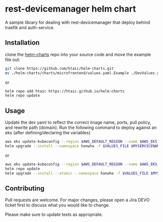 # rest-devicemanager helm chart

A sample library for dealing with rest-devicemanager that deploy behind traefik and auth-service.

## Installation

clone the [helm-charts](https://github.com/htaic/helm-charts) repo into your source code and move the example file out:

```bash
git clone https://github.com/htaic/helm-charts.git
mv ./helm-charts/charts/microfrontend/values.yaml.Example ./DevValues.yaml
```

or

```bash
helm repo add htaic https://htaic.github.io/helm-charts
helm repo update
```

## Usage

Update the dev yaml to reflect the correct image name, ports, pull policy, and rewrite path (domain). Run the following command to deploy against an eks (after defining/declaring the variables)

```bash
aws eks update-kubeconfig --region $AWS_DEFAULT_REGION --name $AWS_EKS_NAME
helm upgrade --install --namespace hanwha -f $VALUES_FILE $MYSERVICENAME ./helm-charts/charts/rest-devicemanager
```

or

```bash
aws eks update-kubeconfig --region $AWS_DEFAULT_REGION --name $AWS_EKS_NAME
helm repo update
helm upgrade --install --atomic --namespace hanwha -f $VALUES_FILE $MYSERVICENAME htaic/rest-devicemanager
```

## Contributing

Pull requests are welcome. For major changes, please open a Jira DEVO ticket first to discuss what you would like to change.

Please make sure to update tests as appropriate.
